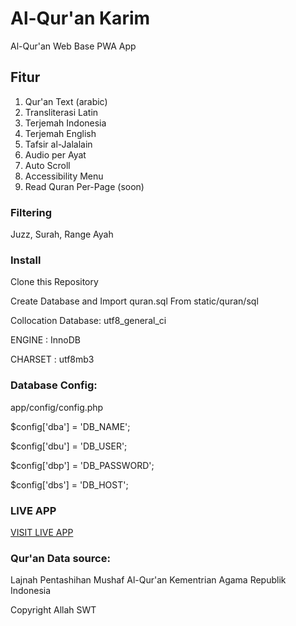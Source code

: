 # Al-Qur'an Karim 
Al-Qur'an Web Base PWA App

## Fitur
1. Qur'an Text (arabic)
2. Transliterasi Latin
3. Terjemah Indonesia
4. Terjemah English
5. Tafsir al-Jalalain
6. Audio per Ayat
7. Auto Scroll
8. Accessibility Menu
9. Read Quran Per-Page (soon)

### Filtering
Juzz, Surah, Range Ayah

### Install 

Clone this Repository

Create Database and Import quran.sql From static/quran/sql

Collocation Database: utf8_general_ci

ENGINE 	: InnoDB

CHARSET : utf8mb3


### Database Config:
app/config/config.php

$config['dba'] = 'DB_NAME';

$config['dbu'] = 'DB_USER';

$config['dbp'] = 'DB_PASSWORD';

$config['dbs'] = 'DB_HOST';


### LIVE APP
[VISIT LIVE APP](https://quran.lptqbanten.or.id/)

### Qur'an Data source: 

Lajnah Pentashihan Mushaf Al-Qur'an Kementrian Agama Republik Indonesia


Copyright Allah SWT

